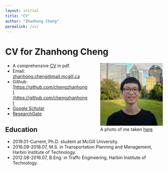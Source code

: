 ```yaml
---
layout: initial
title: "CV"
author: "Zhanhong Cheng"
permalink: /cv/
---
```

# CV for Zhanhong Cheng
<figure style="float:right;margin-top:0;margin-left:10;margin-right:0">
  <img src="../assets/images/zhanhong.jpg" width="200" height="200" alt="my alt text"/>
  <figcaption>A photo of me taken <a href="https://goo.gl/maps/55mTwwm9Pfy7hUMZ6" target="_blank">here</a></figcaption>
</figure>

- A comprehensive [CV](../assets/files/CV.pdf) in pdf.
- Email: [zhanhong.cheng@mail.mcgill.ca](mailto:zhanhong.cheng@mail.mcgill.ca)
- Github: [https://github.com/chengzhanhong](https://github.com/chengzhanhong)
- [Google Scholar](https://scholar.google.com/citations?user=YhrxIBAAAAAJ&hl=en)
- [ResearchGate](https://www.researchgate.net/profile/Zhanhong_Cheng2)

## Education
- 2019.01-Current, Ph.D. student at McGill University.
- 2016.09-2018.07, M.S. in Transportation Planning and Management, Harbin Institute of Technology.
- 2012.08-2016.07, B.Eng. in Traffc Engineering, Harbin Institute of Technology.

